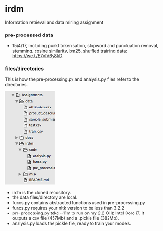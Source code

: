 # irdm
Information retrieval and data mining assignment

### pre-processed data

- 15/4/17, including punkt tokenisation, stopword and punctuation removal, stemming, cosine similarity, bm25, shuffled training data: https://we.tl/E7vIV6y8kD

### files/directories

This is how the pre-processing.py and analysis.py files refer to the directories. 

![Alt text](./misc/directories.png?raw=true "Optional Title")

- irdm is the cloned repository.
- the data files/directory are local.
- funcs.py contains abstracted functions used in pre-processing.py.
- funcs.py requires your nltk version to be less than 3.2.2
- pre-processing.py take ~11m to run on my 2.2 GHz Intel Core i7. It outputs a csv file (457Mb) and a .pickle file (382Mb). 
- analysis.py loads the pickle file, ready to train your models.

